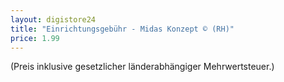 ```yaml
---
layout: digistore24
title: "Einrichtungsgebühr - Midas Konzept © (RH)"
price: 1.99
---
```

(Preis inklusive gesetzlicher l&#xE4;nderabh&#xE4;ngiger Mehrwertsteuer.)